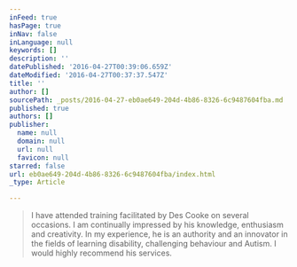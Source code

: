 ```yaml
---
inFeed: true
hasPage: true
inNav: false
inLanguage: null
keywords: []
description: ''
datePublished: '2016-04-27T00:39:06.659Z'
dateModified: '2016-04-27T00:37:37.547Z'
title: ''
author: []
sourcePath: _posts/2016-04-27-eb0ae649-204d-4b86-8326-6c9487604fba.md
published: true
authors: []
publisher:
  name: null
  domain: null
  url: null
  favicon: null
starred: false
url: eb0ae649-204d-4b86-8326-6c9487604fba/index.html
_type: Article

---
```

> I have attended training facilitated by Des Cooke on several occasions. I am continually impressed by his knowledge, enthusiasm and creativity. In my experience, he is an authority and an innovator in the fields of learning disability, challenging behaviour and Autism. I would highly recommend his services.